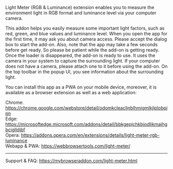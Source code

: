 Light Meter (RGB & Luminance) extension enables you to measure the environment light in RGB format and luminance level via your computer camera.

This addon helps you easily measure some important light factors, such as red, green, and blue values and luminance level. When you open the app for the first time, it may ask you about camera access. Please accept the dialog box to start the add-on. Also, note that the app may take a few seconds before get ready. So please be patient while the add-on is getting ready. Once the loader is disappeared, the add-on is ready to use. It uses the camera in your system to capture the surrounding light. If your computer does not have a camera, please attach one to it before using the add-on. On the top toolbar in the popup UI, you see information about the surrounding light.

You can install this app as a PWA on your mobile device, moreover, it is available as a browser extension as well as a web application:

Chrome: https://chrome.google.com/webstore/detail/odomkcleacljnblhmigmlkjlplobpipn  
Edge: https://microsoftedge.microsoft.com/addons/detail/bbkgepjchkbjodlikmajhgbciglldjbf  
Opera: https://addons.opera.com/en/extensions/details/light-meter-rgb-luminance  
Webapp & PWA: https://webbrowsertools.com/light-meter/  

----------------------------------------------------------------------------

Support & FAQ: https://mybrowseraddon.com/light-meter.html
